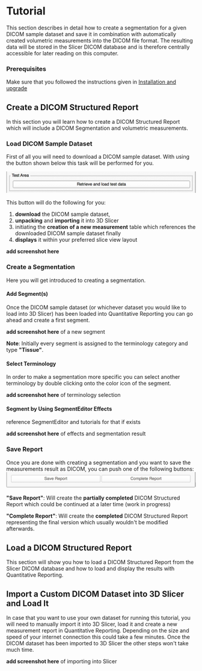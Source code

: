 # Tutorial

This section describes in detail how to create a segmentation for a given DICOM sample dataset and save it in combination with automatically created volumetric measurements into the DICOM file format. The resulting data will be stored in the Slicer DICOM database and is therefore centrally accessible for later reading on this computer.

### Prerequisites

Make sure that you followed the instructions given in [Installation and upgrade](install.md)


## Create a DICOM Structured Report

In this section you will learn how to create a DICOM Structured Report which will include a DICOM Segmentation and volumetric measurements.

### Load DICOM Sample Dataset

First of all you will need to download a DICOM sample dataset. With using the button shown below this task will be performed for you.

![](screenshots/testarea.png)

This button will do the following for you: 

1. **download** the DICOM sample dataset, 
2. **unpacking** and **importing** it into 3D Slicer 
3. initiating the **creation of a new measurement** table which references the downloaded DICOM sample dataset finally 
4. **displays** it within your preferred slice view layout

**add screenshot here**

### Create a Segmentation

Here you will get introduced to creating a segmentation.

#### Add Segment(s)

Once the DICOM sample dataset (or whichever dataset you would like to load into 3D Slicer) has been loaded into Quantitative Reporting you can go ahead and create a first segment. 

**add screenshot here** of a new segment

**Note**: Initially every segment is assigned to the terminology category and type **"Tissue"**.

#### Select Terminology

In order to make a segmentation more specific you can select another terminology by double clicking onto the color icon of the segment.

**add screenshot here** of terminology selection

#### Segment by Using SegmentEditor Effects

reference SegmentEditor and tutorials for that if exists

**add screenshot here** of effects and segmentation result

### Save Report
Once you are done with creating a segmentation and you want to save the measurements result as DICOM, you can push one of the following buttons:
![](screenshots/reportButtons.png)

**"Save Report"**: Will create the **partially completed** DICOM Structured Report which could be continued at a later time (work in progress)

**"Complete Report"**: Will create the **completed** DICOM Structured Report representing the final version which usually wouldn't be modified afterwards.

## Load a DICOM Structured Report

This section will show you how to load a DICOM Structured Report from the Slicer DICOM database and how to load and display the results with Quantitative Reporting.


## Import a Custom DICOM Dataset into 3D Slicer and Load It

In case that you want to use your own dataset for running this tutorial, you will need to manually import it into 3D Slicer, load it and create a new measurement report in Quantitative Reporting. Depending on the size and speed of your internet connection this could take a few minutes. Once the DICOM dataset has been imported to 3D Slicer the other steps won't take much time.


**add screenshot here** of importing into Slicer


